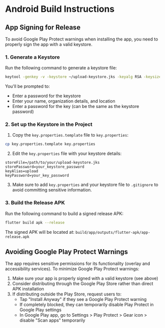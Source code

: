 # Android Build Instructions

## App Signing for Release

To avoid Google Play Protect warnings when installing the app, you need to properly sign the app with a valid keystore.

### 1. Generate a Keystore

Run the following command to generate a keystore file:

```bash
keytool -genkey -v -keystore ~/upload-keystore.jks -keyalg RSA -keysize 2048 -validity 10000 -alias upload
```

You'll be prompted to:
- Enter a password for the keystore
- Enter your name, organization details, and location
- Enter a password for the key (can be the same as the keystore password)

### 2. Set up the Keystore in the Project

1. Copy the `key.properties.template` file to `key.properties`:

```bash
cp key.properties.template key.properties
```

2. Edit the `key.properties` file with your keystore details:

```
storeFile=/path/to/your/upload-keystore.jks
storePassword=your_keystore_password
keyAlias=upload
keyPassword=your_key_password
```

3. Make sure to add `key.properties` and your keystore file to `.gitignore` to avoid committing sensitive information.

### 3. Build the Release APK

Run the following command to build a signed release APK:

```bash
flutter build apk --release
```

The signed APK will be located at:
`build/app/outputs/flutter-apk/app-release.apk`

## Avoiding Google Play Protect Warnings

The app requires sensitive permissions for its functionality (overlay and accessibility services). To minimize Google Play Protect warnings:

1. Make sure your app is properly signed with a valid keystore (see above)
2. Consider distributing through the Google Play Store rather than direct APK installation
3. If distributing outside the Play Store, request users to:
   - Tap "Install Anyway" if they see a Google Play Protect warning
   - If completely blocked, they can temporarily disable Play Protect in Google Play settings
   - In Google Play app, go to Settings > Play Protect > Gear icon > disable "Scan apps" temporarily 